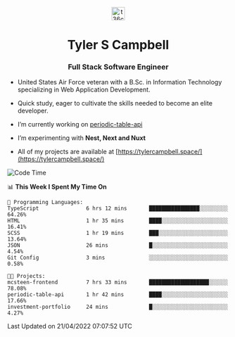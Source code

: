 <p align="center">
<a href="https://www.linkedin.com/in/t36campbell" target="blank"><img align="center" src="https://ik.imagekit.io/t36campbell/Portfolio/linkedin.png.original_m8bbGgPh6.png" alt="t36campbell" height="30" width="30" /></a>
</p>
<h1 align="center">Tyler S Campbell</h1>
<h3 align="center">Full Stack Software Engineer</h3>

* United States Air Force veteran with a B.Sc. in Information Technology specializing in Web Application Development. 

* Quick study, eager to cultivate the skills needed to become an elite developer.

* I’m currently working on [periodic-table-api](https://github.com/t36campbell/periodic-table-api)

* I’m experimenting with **Nest, Next and Nuxt**

* All of my projects are available at [https://tylercampbell.space/](https://tylercampbell.space/)

<!--START_SECTION:waka-->
![Code Time](http://img.shields.io/badge/Code%20Time-1%2C580%20hrs%2031%20mins-blue)

📊 **This Week I Spent My Time On** 

```text
💬 Programming Languages: 
TypeScript               6 hrs 12 mins       ████████████████░░░░░░░░░   64.26% 
HTML                     1 hr 35 mins        ████░░░░░░░░░░░░░░░░░░░░░   16.41% 
SCSS                     1 hr 19 mins        ███░░░░░░░░░░░░░░░░░░░░░░   13.64% 
JSON                     26 mins             █░░░░░░░░░░░░░░░░░░░░░░░░   4.54% 
Git Config               3 mins              ░░░░░░░░░░░░░░░░░░░░░░░░░   0.58%

🐱‍💻 Projects: 
mcsteen-frontend         7 hrs 33 mins       ███████████████████░░░░░░   78.08% 
periodic-table-api       1 hr 42 mins        ████░░░░░░░░░░░░░░░░░░░░░   17.66% 
investment-portfolio     24 mins             █░░░░░░░░░░░░░░░░░░░░░░░░   4.27%

```


 Last Updated on 21/04/2022 07:07:52 UTC
<!--END_SECTION:waka-->
